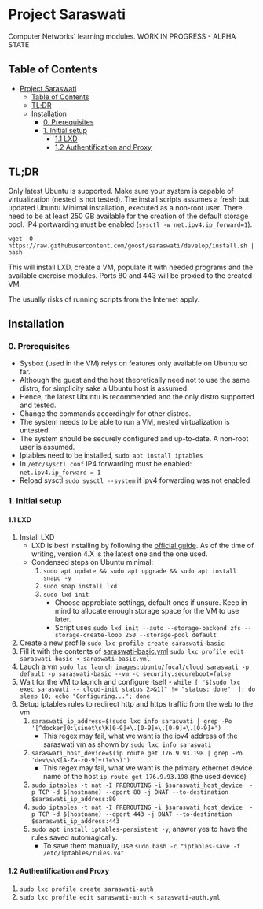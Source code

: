 # Project Saraswati

Computer Networks' learning modules. WORK IN PROGRESS - ALPHA STATE

## Table of Contents
- [Project Saraswati](#project-saraswati)
  - [Table of Contents](#table-of-contents)
  - [TL;DR](#tldr)
  - [Installation](#installation)
    - [0. Prerequisites](#0-prerequisites)
    - [1. Initial setup](#1-initial-setup)
      - [1.1 LXD](#11-lxd)
      - [1.2 Authentification and Proxy](#12-authentification-and-proxy)

## TL;DR

Only latest Ubuntu is supported. Make sure your system is capable of virtualization (nested is not tested).
The install scripts assumes a fresh but updated Ubuntu Minimal installation, executed as a non-root user.
There need to be at least 250 GB available for the creation of the default storage pool.
IP4 portwarding must be enabled (`sysctl -w net.ipv4.ip_forward=1`).

`wget -O- https://raw.githubusercontent.com/goost/saraswati/develop/install.sh | bash`

This will install LXD, create a VM, populate it with needed programs and the available exercise modules.
Ports 80 and 443 will be proxied to the created VM.

The usually risks of running scripts from the Internet apply.

## Installation

### 0. Prerequisites

  - Sysbox (used in the VM) relys on features only available on Ubuntu so far.
  - Although the guest and the host theoretically need not to use the same distro, for simplicity sake a Ubuntu host is assumed.
  - Hence, the latest Ubuntu is recommended and the only distro supported and tested.
  - Change the commands accordingly for other distros.
  - The system needs to be able to run a VM, nested virtualization is untested.
  - The system should be securely configured and up-to-date. A non-root user is assumed.
  - Iptables need to be installed, `sudo apt install iptables`
  - In `/etc/sysctl.conf` IP4 forwarding must be enabled: `net.ipv4.ip_forward = 1`
  - Reload sysctl `sudo sysctl --system` if ipv4 forwarding was not enabled

### 1. Initial setup

#### 1.1 LXD

  1. Install LXD
     -  LXD is best installing by following the
    [official guide](https://linuxcontainers.org/lxd/getting-started-cli/#installation).
     As of the time of writing, version 4.X is the latest one and the one used.
     - Condensed steps on Ubuntu minimal:
       1. `sudo apt update && sudo apt upgrade && sudo apt install snapd -y`
       2. `sudo snap install lxd`
       3. `sudo lxd init`
          - Choose approbiate settings, default ones if unsure. Keep in mind to allocate enough storage space for the VM to use later.
          - Script uses `sudo lxd init --auto --storage-backend zfs --storage-create-loop 250 --storage-pool default`
  2. Create a new profile `sudo lxc profile create saraswati-basic`
  3. Fill it with the contents of [saraswati-basic.yml](./saraswati-basic.yml) `sudo lxc profile edit saraswati-basic < saraswati-basic.yml`
  4. Lauch a vm `sudo lxc launch images:ubuntu/focal/cloud saraswati -p default -p saraswati-basic --vm -c security.secureboot=false`
  5. Wait for the VM to launch and configure itself
    - `while [ "$(sudo lxc exec saraswati -- cloud-init status 2>&1)" != "status: done"  ]; do sleep 10; echo "Configuring..."; done`
  6. Setup iptables rules to redirect http and https traffic from the web to the vm
     1. `saraswati_ip_address=$(sudo lxc info saraswati | grep -Po '[^docker]0:\sinet\s\K[0-9]+\.[0-9]+\.[0-9]+\.[0-9]+')`
        - This regex may fail, what we want is the ipv4 address of the saraswati vm as shown by `sudo lxc info saraswati`
     2. `saraswati_host_device=$(ip route get 176.9.93.198 | grep -Po 'dev\s\K[A-Za-z0-9]+(?=\s)')`
        - This regex may fail, what we want is the primary ethernet device name of the host `ip route get 176.9.93.198` (the used device)
     3. `sudo iptables -t nat -I PREROUTING -i $saraswati_host_device  -p TCP -d $(hostname) --dport 80 -j DNAT --to-destination $saraswati_ip_address:80`
     4. `sudo iptables -t nat -I PREROUTING -i $saraswati_host_device  -p TCP -d $(hostname) --dport 443 -j DNAT --to-destination $saraswati_ip_address:443`
     5. `sudo apt install iptables-persistent -y`, answer yes to have the rules saved automagically.
        - To save them manually, use `sudo bash -c "iptables-save -f /etc/iptables/rules.v4"`

#### 1.2 Authentification and Proxy

  1. `sudo lxc profile create saraswati-auth`
  2. `sudo lxc profile edit saraswati-auth < saraswati-auth.yml`
